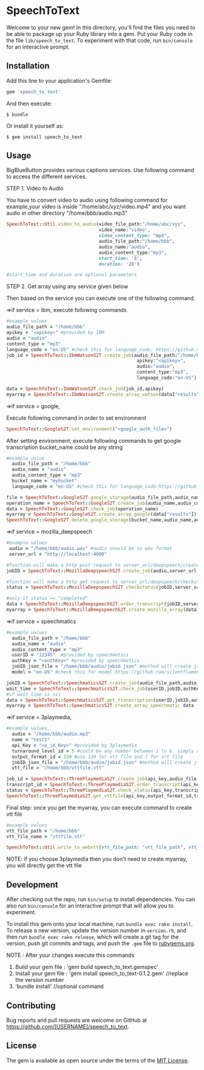 # SpeechToText

Welcome to your new gem! In this directory, you'll find the files you need to be able to package up your Ruby library into a gem. Put your Ruby code in the file `lib/speech_to_text`. To experiment with that code, run `bin/console` for an interactive prompt.


## Installation

Add this line to your application's Gemfile:

```ruby
gem 'speech_to_text'
```

And then execute:

    $ bundle

Or install it yourself as:

    $ gem install speech_to_text

## Usage
BigBlueButton provides various captions services.
Use following command to access the different services.

STEP 1. Video to Audio

You have to convert video to audio using following command
for example,your video is inside "/home/abc/xyz/video.mp4" and you want audio in other directory "/home/bbb/audio.mp3"
```ruby
SpeechToText::Util.video_to_audio(video_file_path:"/home/abc/xyz",
                                  video_name:"video",
                                  video_content_type: "mp4",
                                  audio_file_path:"/home/bbb",
                                  audio_name:"audio",
                                  audio_content_type:"mp3",
                                  start_time: '0',
                                  duration: '20')

#start_time and duration are optional parameters
```
STEP 2. Get array using any service given below

Then based on the service you can execute one of the following command.

=>if service = ibm, execute following commands
```ruby
#example values
audio_file_path = "/home/bbb"
apikey = "<apikey>" #provided by IBM
audio = "audio"
content_type = "mp3"
language_code = "en-US" #check this for language_code: https://github.com/silentflameCR/text-track-service
job_id = SpeechToText::IbmWatsonS2T.create_job(audio_file_path:"/home/bbb",
                                                apikey:"<apikey>",
                                                audio:"audio",
                                                content_type:"mp3",
                                                language_code:"en-US")

data = SpeechToText::IbmWatsonS2T.check_job(job_id,apikey)
myarray = SpeechToText::IbmWatsonS2T.create_array_watson(data["results"][0])
```

=>if service = google,

Execute following command in order to set environment
```ruby
SpeechToText::GoogleS2T.set_environment("<google_auth_file>")
```
After setting environment, execute following commands to get google transcription
bucket_name could be any string
```ruby
#example value
  audio_file_path = "/home/bbb"
  audio_name = "audio"
  audio_content_type = "mp3"
  bucket_name = "mybucket"
  language_code = "en-US" #check this for language_code:https://github.com/silentflameCR/text-track-service

file = SpeechToText::GoogleS2T.google_storage(audio_file_path,audio_name,audio_content_type,bucket_name)
operation_name = SpeechToText::GoogleS2T.create_job(audio_name,audio_content_type,bucket_name,language_code)
data = SpeechToText::GoogleS2T.check_job(operation_name)
myarray = SpeechToText::GoogleS2T.create_array_google(data["results"])
SpeechToText::GoogleS2T.delete_google_storage(bucket_name,audio_name,audio_content_type)
```

=>if service = mozilla_deepspeech

```ruby
#example values
 audio = "/home/bbb/audio.wav" #audio should be in wav format
 server_url = "http://localhost:4000"

#function will make a http post request to server_url/deepspeech/createjob
jobID = SpeechToText::MozillaDeepspeechS2T.create_job(audio,server_url,jobdetails_json)

#function will make a http get request to server_url/deepspeech/checkstatus/"<jobID>"
status = SpeechToText::MozillaDeepspeechS2T.checkstatus(jobID,server_url)

#only if status == "completed"
data = SpeechToText::MozillaDeepspeechS2T.order_transcript(jobID,server_url)
myarray = SpeechToText::MozillaDeepspeechS2T.create_mozilla_array(data)
```

=>if service = speechmatics

```ruby
#example values
  audio_file_path = "/home/bbb"
  audio_name = "audio"
  audio_content_type = "mp3"
  userID = "12345"  #provided by speechmetics
  authKey = "<authKey>" #provided by speechmatics
  jobID_json_file = "/home/bbb/audio/jobid.json" #method will create json file with job details
  model = "en-US" #check this for model:https://github.com/silentflameCR/text-track-service

jobID = SpeechToText::SpeechmaticsS2T.create_job(audio_file_path,audio_name,audio_content_type,userID,authKey,model,jobID_json_file)
wait_time = SpeechToText::SpeechmaticsS2T.check_job(userID,jobID,authKey)
#if wait_time is nil
data = SpeechToText::SpeechmaticsS2T.get_transcription(userID,jobID,authKey)
myarray = SpeechToText::SpeechmaticsS2T.create_array_speechmatic data
```

=>if service = 3playmedia,

```ruby
#example values,
  audio = "/home/bbb/audio.mp3"
  name = "test1"
  api_Key = "<a_id_Key>" #provided by 3playmedia
  turnaround_level_id = 5 #could be any number between 1 to 6. simply means the level of priority. 1 means lowest priority.
  output_format_id = 139 #use 139 for vtt file and 7 for srt file
  jobID_json_file = "/home/bbb/audio/jobid.json" #method will create json file with job details
  vtt_file = "/home/bbb/vttfile.vtt"

job_id = SpeechToText::ThreePlaymediaS2T.create_job(api_key,audio_file,name,jobID_json_file)
transcript_id = SpeechToText::ThreePlaymediaS2T.order_transcript(api_key,job_id,turnaround_level_id)
status = SpeechToText::ThreePlaymediaS2T.check_status(api_key,transcript_id)
SpeechToText::ThreePlaymediaS2T.get_vttfile(api_key,output_format_id,transcript_id,vtt_file)
```


Final step:
once you get the myarray, you can execute command to create vtt file

```ruby
#example values
vtt_file_path = "/home/bbb"
vtt_file_name = "vttfile.vtt"

SpeechToText::Util.write_to_webvtt(vtt_file_path: "vtt_file_path", vtt_file_name: "vtt_file_name", myarray: myarray, start_time: "5")
```

NOTE: if you choose 3playmedia then you don't need to create myarray, you will directly get the vtt file
## Development

After checking out the repo, run `bin/setup` to install dependencies. You can also run `bin/console` for an interactive prompt that will allow you to experiment.

To install this gem onto your local machine, run `bundle exec rake install`. To release a new version, update the version number in `version.rb`, and then run `bundle exec rake release`, which will create a git tag for the version, push git commits and tags, and push the `.gem` file to [rubygems.org](https://rubygems.org).

NOTE : After your changes execute this commands
1. Build your gem file : 'gem build speech_to_text.gemspec'
2. Install your gem file : 'gem install speech_to_text-0.1.2.gem'                  //replace the version number
3. 'bundle install'                                                                //optional command

## Contributing

Bug reports and pull requests are welcome on GitHub at https://github.com/[USERNAME]/speech_to_text.

## License

The gem is available as open source under the terms of the [MIT License](https://opensource.org/licenses/MIT).
